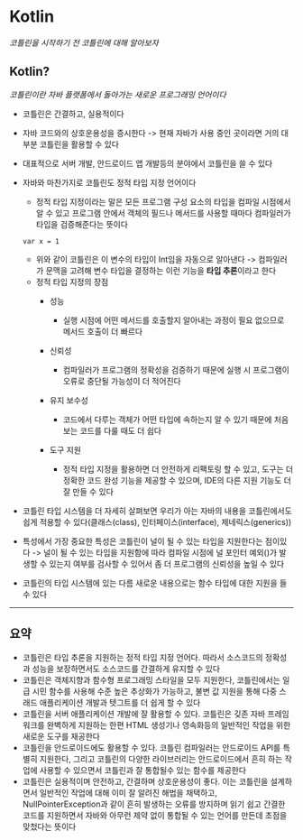# Kotlin

*코틀린을 시작하기 전 코틀린에 대해 알아보자*

## Kotlin?

*코틀린이란 자바 플랫폼에서 돌아가는 새로운 프로그래밍 언어이다*

* 코틀린은 간결하고, 실용적이다
* 자바 코드와의 상호운용성을 증시한다 -> 현재 자바가 사용 중인 곳이라면 거의 대부분 코틀린을 활용할 수 있다
* 대표적으로 서버 개발, 안드로이드 앱 개발등의 분야에서 코틀린을 쓸 수 있다
* 자바와 마찬가지로 코틀린도 정적 타입 지정 언어이다
    * 정적 타입 지정이라는 말은 모든 프로그램 구성 요소의 타입을 컴파일 시점에서 알 수 있고 프로그램 안에서 객체의 필드나 메서드를 사용할 때마다 컴파일러가 타입을 검증해준다는 뜻이다   

    ```
    var x = 1
    ```
    * 위와 같이 코틀린은 이 변수의 타입이 Int임을 자동으로 알아낸다 -> 컴파일러가 문맥을 고려해 변수 타입을 결정하는 이런 기능을 **타입 추론**이라고 한다
    * 정적 타입 지정의 장점
        * 성능
            * 실행 시점에 어떤 메서드를 호출할지 알아내는 과정이 필요 없으므로 메서드 호출이 더 빠르다
              
        * 신뢰성
            * 컴파일러가 프로그램의 정확성을 검증하기 때문에 실행 시 프로그램이 오류로 중단될 가능성이 더 적어진다

        * 유지 보수성
            * 코드에서 다루는 객체가 어떤 타입에 속하는지 알 수 있기 때문에 처음 보는 코드를 다룰 때도 더 쉽다 

        * 도구 지원
            * 정적 타입 지정을 활용하면 더 안전하게 리팩토링 할 수 있고, 도구는 더 정확한 코드 완성 기능을 제공할 수 있으며, IDE의 다른 지원 기능도 더 잘 만들 수 있다

* 코틀린 타입 시스템을 더 자세히 살펴보면 우리가 아는 자바의 내용을 코틀린에서도 쉽게 적용할 수 있다(클래스(class), 인터페이스(interface), 제네릭스(generics))
* 특성에서 가장 중요한 특성은 코틀린이 널이 될 수 있는 타입을 지원한다는 점이있다 -> 널이 될 수 있는 타입을 지원함에 따라 컴파일 시점에 널 포인터 예외()가 발생할 수 있는지 여부를 검사할 수 있어서 좀 더 프로그램의 신뢰성을 높일 수 있다
* 코틀린의 타입 시스템에 있는 다름 새로운 내용으로는 함수 타입에 대한 지원을 들 수 있다

* * *

## 요약
   
* 코틀린은 타입 추론을 지원하는 정적 타입 지정 언어다. 따라서 소스코드의 정확성과 성능을 보장하면서도 소스코드를 간결하게 유지할 수 있다   
* 코틀린은 객체지향과 함수형 프로그래밍 스타일을 모두 지원한다, 코틀린에서는 일급 시민 함수를 사용해 수준 높은 추상화가 가능하고, 불변 값 지원을 통해 다중 스래드 애플리케이션 개발과 텟그트를 더 쉽게 할 수 있다   
* 코틀린을 서버 애플리케이션 개발에 잘 활용할 수 있다. 코틀린은 깆존 자바 프레임워크를 완벽하게 지원하는 한편 HTML 생성기나 영속화등의 일반적인 작업을 위한 새로운 도구를 재공한다   
* 코틀린을 안드로이드에도 활용할 수 있다. 코틀린 컴파일러는 안드로이드 API를 특별히 지원한다, 그리고 코틀린의 다양한 라이브러리는 안드로이드에서 흔히 하는 작업에 사용할 수 있으면서 코틀린과 잘 통합될수 있는 함수를 제공한다   
* 코틀린은 실용적이며 안전하고, 간결하며 상호운용성이 좋다. 이는 코틀린을 설계하면서 일반적인 작업에 대해 이미 잘 알려진 해법을 채택하고, NullPointerException과 같이 흔히 발생하는 오류를 방지하며 읽기 쉽고 간결한 코드를 지원하면서 자바와 아무런 제약 없이 통합될 수 있는 언어를 만든데 초점을 맞첬다는 뜻이다